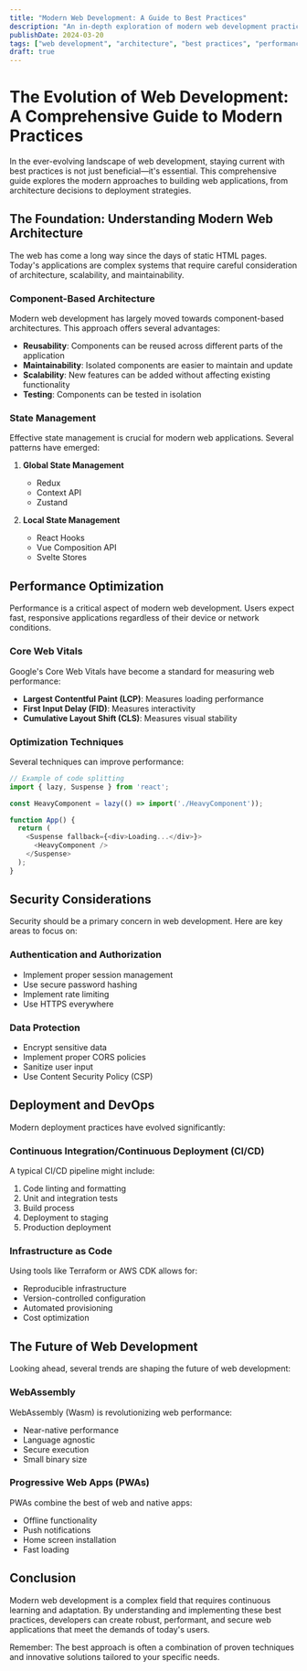 ```yaml
---
title: "Modern Web Development: A Guide to Best Practices"
description: "An in-depth exploration of modern web development practices, from architecture to deployment"
publishDate: 2024-03-20
tags: ["web development", "architecture", "best practices", "performance"]
draft: true
---
```


# The Evolution of Web Development: A Comprehensive Guide to Modern Practices

In the ever-evolving landscape of web development, staying current with best practices is not just beneficial—it's essential. This comprehensive guide explores the modern approaches to building web applications, from architecture decisions to deployment strategies.

## The Foundation: Understanding Modern Web Architecture

The web has come a long way since the days of static HTML pages. Today's applications are complex systems that require careful consideration of architecture, scalability, and maintainability.

### Component-Based Architecture

Modern web development has largely moved towards component-based architectures. This approach offers several advantages:

- **Reusability**: Components can be reused across different parts of the application
- **Maintainability**: Isolated components are easier to maintain and update
- **Scalability**: New features can be added without affecting existing functionality
- **Testing**: Components can be tested in isolation

### State Management

Effective state management is crucial for modern web applications. Several patterns have emerged:

1. **Global State Management**
   - Redux
   - Context API
   - Zustand

2. **Local State Management**
   - React Hooks
   - Vue Composition API
   - Svelte Stores

## Performance Optimization

Performance is a critical aspect of modern web development. Users expect fast, responsive applications regardless of their device or network conditions.

### Core Web Vitals

Google's Core Web Vitals have become a standard for measuring web performance:

- **Largest Contentful Paint (LCP)**: Measures loading performance
- **First Input Delay (FID)**: Measures interactivity
- **Cumulative Layout Shift (CLS)**: Measures visual stability

### Optimization Techniques

Several techniques can improve performance:

```javascript
// Example of code splitting
import { lazy, Suspense } from 'react';

const HeavyComponent = lazy(() => import('./HeavyComponent'));

function App() {
  return (
    <Suspense fallback={<div>Loading...</div>}>
      <HeavyComponent />
    </Suspense>
  );
}
```

## Security Considerations

Security should be a primary concern in web development. Here are key areas to focus on:

### Authentication and Authorization

- Implement proper session management
- Use secure password hashing
- Implement rate limiting
- Use HTTPS everywhere

### Data Protection

- Encrypt sensitive data
- Implement proper CORS policies
- Sanitize user input
- Use Content Security Policy (CSP)

## Deployment and DevOps

Modern deployment practices have evolved significantly:

### Continuous Integration/Continuous Deployment (CI/CD)

A typical CI/CD pipeline might include:

1. Code linting and formatting
2. Unit and integration tests
3. Build process
4. Deployment to staging
5. Production deployment

### Infrastructure as Code

Using tools like Terraform or AWS CDK allows for:

- Reproducible infrastructure
- Version-controlled configuration
- Automated provisioning
- Cost optimization

## The Future of Web Development

Looking ahead, several trends are shaping the future of web development:

### WebAssembly

WebAssembly (Wasm) is revolutionizing web performance:

- Near-native performance
- Language agnostic
- Secure execution
- Small binary size

### Progressive Web Apps (PWAs)

PWAs combine the best of web and native apps:

- Offline functionality
- Push notifications
- Home screen installation
- Fast loading

## Conclusion

Modern web development is a complex field that requires continuous learning and adaptation. By understanding and implementing these best practices, developers can create robust, performant, and secure web applications that meet the demands of today's users.

Remember: The best approach is often a combination of proven techniques and innovative solutions tailored to your specific needs. 
